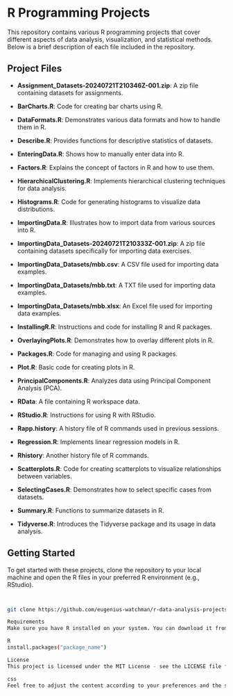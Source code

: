 # R Programming Projects

This repository contains various R programming projects that cover different aspects of data analysis, visualization, and statistical methods. Below is a brief description of each file included in the repository.

## Project Files

- **Assignment_Datasets-20240721T210346Z-001.zip**: A zip file containing datasets for assignments.

- **BarCharts.R**: Code for creating bar charts using R.

- **DataFormats.R**: Demonstrates various data formats and how to handle them in R.

- **Describe.R**: Provides functions for descriptive statistics of datasets.

- **EnteringData.R**: Shows how to manually enter data into R.

- **Factors.R**: Explains the concept of factors in R and how to use them.

- **HierarchicalClustering.R**: Implements hierarchical clustering techniques for data analysis.

- **Histograms.R**: Code for generating histograms to visualize data distributions.

- **ImportingData.R**: Illustrates how to import data from various sources into R.

- **ImportingData_Datasets-20240721T210333Z-001.zip**: A zip file containing datasets specifically for importing data exercises.

- **ImportingData_Datasets/mbb.csv**: A CSV file used for importing data examples.

- **ImportingData_Datasets/mbb.txt**: A TXT file used for importing data examples.

- **ImportingData_Datasets/mbb.xlsx**: An Excel file used for importing data examples.

- **InstallingR.R**: Instructions and code for installing R and R packages.

- **OverlayingPlots.R**: Demonstrates how to overlay different plots in R.

- **Packages.R**: Code for managing and using R packages.

- **Plot.R**: Basic code for creating plots in R.

- **PrincipalComponents.R**: Analyzes data using Principal Component Analysis (PCA).

- **RData**: A file containing R workspace data.

- **RStudio.R**: Instructions for using R with RStudio.

- **Rapp.history**: A history file of R commands used in previous sessions.

- **Regression.R**: Implements linear regression models in R.

- **Rhistory**: Another history file of R commands.

- **Scatterplots.R**: Code for creating scatterplots to visualize relationships between variables.

- **SelectingCases.R**: Demonstrates how to select specific cases from datasets.

- **Summary.R**: Functions to summarize datasets in R.

- **Tidyverse.R**: Introduces the Tidyverse package and its usage in data analysis.

## Getting Started

To get started with these projects, clone the repository to your local machine and open the R files in your preferred R environment (e.g., RStudio).

```bash


git clone https://github.com/eugenius-watchman/r-data-analysis-projects.git

Requirements
Make sure you have R installed on your system. You can download it from CRAN. Additionally, some projects may require specific R packages, which can be installed using:

R
install.packages("package_name")

License
This project is licensed under the MIT License - see the LICENSE file for details.

css
Feel free to adjust the content according to your preferences and the specifics of your projects!


